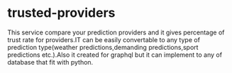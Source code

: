 # trusted-providers
This service compare your prediction providers and it gives percentage of trust rate for providers.IT can be easily convertable to any type of prediction type(weather predictions,demanding predictions,sport predictions etc.).Also it created for graphql but it can implement to any of database that fit with python.
